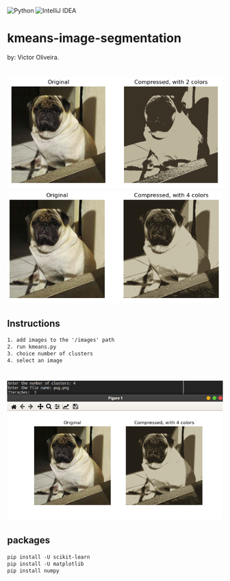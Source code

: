 ![Python](https://img.shields.io/badge/python-%2314354C.svg?style=for-the-badge&logo=python&logoColor=white)
![IntelliJ IDEA](https://camo.githubusercontent.com/e922b45bfb79029cf4436e255b0d17b00b651e13b24f1751a9f87b14055fb4b1/68747470733a2f2f696d672e736869656c64732e696f2f62616467652f6a7570797465722d2532334641304630302e7376673f7374796c653d666f722d7468652d6261646765266c6f676f3d6a757079746572266c6f676f436f6c6f723d7768697465)

# kmeans-image-segmentation

by: Victor Oliveira.

<h1 align="center">
  <img src="src/assets/pug2colors.png" />
  <img src="src/assets/pug4colors.png" />
</h1>

## Instructions
    1. add images to the '/images' path
    2. run kmeans.py
    3. choice number of clusters
    4. select an image
    
  <h1 align="center">
  <img  src="src/assets/instructions.png" />
  </h1>

## packages
    pip install -U scikit-learn
    pip install -U matplotlib
    pip install numpy
